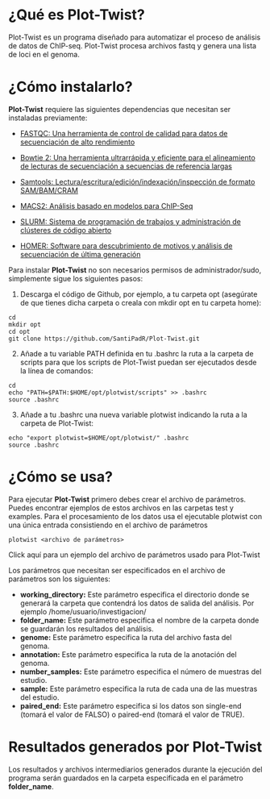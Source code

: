 # ¿Qué es Plot-Twist?

Plot-Twist es un programa diseñado para automatizar el proceso de análisis de datos de ChIP-seq. 
Plot-Twist procesa archivos fastq y genera una lista de loci en el genoma.

# ¿Cómo instalarlo?

**Plot-Twist** requiere las siguientes dependencias que necesitan ser instaladas previamente:

- [FASTQC: Una herramienta de control de calidad para datos de secuenciación de alto rendimiento](https://www.bioinformatics.babraham.ac.uk/projects/fastqc/)

- [Bowtie 2: Una herramienta ultrarrápida y eficiente para el alineamiento de lecturas de secuenciación a secuencias de referencia largas](http://bowtie-bio.sourceforge.net/bowtie2/index.shtml)

- [Samtools: Lectura/escritura/edición/indexación/inspección de formato SAM/BAM/CRAM](http://www.htslib.org/)

- [MACS2: Análisis basado en modelos para ChIP-Seq](https://pypi.org/project/MACS2/)

- [SLURM: Sistema de programación de trabajos y administración de clústeres de código abierto](https://slurm.schedmd.com/documentation.html)

- [HOMER: Software para descubrimiento de motivos y análisis de secuenciación de última generación](http://homer.ucsd.edu/homer/introduction/install.html)


Para instalar **Plot-Twist** no son necesarios permisos de administrador/sudo, simplemente sigue los siguientes pasos:

1. Descarga el código de Github, por ejemplo, a tu carpeta opt (asegúrate de que tienes dicha carpeta o creala con mkdir opt en tu carpeta home):
```
cd
mkdir opt
cd opt
git clone https://github.com/SantiPadR/Plot-Twist.git
```
2. Añade a tu variable PATH definida en tu .bashrc la ruta a la carpeta de scripts para que los scripts de Plot-Twist puedan ser ejecutados desde la línea de comandos:
```
cd
echo "PATH=$PATH:$HOME/opt/plotwist/scripts" >> .bashrc
source .bashrc
```
3. Añade a tu .bashrc una nueva variable plotwist indicando la ruta a la carpeta de Plot-Twist:
```
echo "export plotwist=$HOME/opt/plotwist/" .bashrc
source .bashrc
```
# ¿Cómo se usa?
Para ejecutar **Plot-Twist** primero debes crear el archivo de parámetros. Puedes encontrar ejemplos de estos archivos en las carpetas test y examples.
Para el procesamiento de los datos usa el ejecutable plotwist con una única entrada consistiendo en el archivo de parámetros

```
plotwist <archivo de parámetros>
```
Click aquí para un ejemplo del archivo de parámetros usado para Plot-Twist

Los parámetros que necesitan ser especificados en el archivo de parámetros son los siguientes:

- **working_directory:** Este parámetro especifica el directorio donde se generará la carpeta que contendrá los datos de salida del análisis. Por ejemplo /home/usuario/investigacion/
- **folder_name:** Este parámetro especifica el nombre de la carpeta donde se guardarán los resultados del análisis. 
- **genome:** Este parámetro especifica la ruta del archivo fasta del genoma.
- **annotation:** Este parámetro especifica la ruta de la anotación del genoma. 
- **number_samples:** Este parámetro especifica el número de muestras del estudio. 
- **sample<n>:** Este parámetro especifica la ruta de cada una de las muestras del estudio. 
- **paired_end:** Este parámetro especifica si los datos son single-end (tomará el valor de FALSO) o paired-end (tomará el valor de TRUE). 
 
# Resultados generados por Plot-Twist
 Los resultados y archivos intermediarios generados durante la ejecución del programa serán guardados en la carpeta especificada en el parámetro **folder_name**. 


